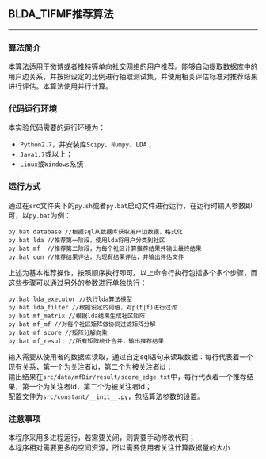 ## BLDA_TIFMF推荐算法 ##


----------

### **算法简介**
 本算法适用于微博或者推特等单向社交网络的用户推荐。能够自动提取数据库中的用户边关系，并按照设定的比例进行抽取测试集，并使用相关评估标准对推荐结果进行评估。本算法使用并行计算。
### **代码运行环境**
本实验代码需要的运行环境为：  
- `Python2.7`，并安装库`Scipy`、`Numpy`、`LDA`；  
- `Java1.7`或以上；  
- `Linux`或`Windows`系统
### **运行方式**
通过在`sr`c文件夹下的`py.sh`或者`py.bat`启动文件进行运行，在运行时输入参数即可，以`py.bat`为例：
    
    py.bat database //根据sql从数据库获取用户边数据，格式化
    py.bat lda //推荐第一阶段，使用lda将用户分类到社区
    py.bat mf  //推荐第二阶段，为每个社区计算推荐结果并输出最终结果
    py.bat con //推荐结果评估，为现有结果评估，并输出评估文件

上述为基本推荐操作，按照顺序执行即可。以上命令行执行包括多个多个步骤，而这些步骤可以通过另外的参数进行单独执行：

    py.bat lda_executor //执行lda算法模型
    py.bat lda_filter //根据设定的阈值，对p(t|f)进行过滤
    py.bat mf_matrix //根据lda结果生成社区矩阵
    py.bat mf_mf //对每个社区矩阵做协同过滤矩阵分解
    py.bat mf_score //矩阵分解向乘
    py.bat mf_result //所有矩阵统计合并，输出推荐结果

输入需要从使用者的数据库读取，通过自定sql语句来读取数据：每行代表着一个现有关系，第一个为关注者id，第二个为被关注者id；  
输出结果在`src/data/mfDir/result/score_edge.txt`中，每行代表着一个推荐结果，第一个为关注者id，第二个为被关注者id；  
配置文件为`src/constant/__init__.py`，包括算法参数的设置。
### **注意事项**
本程序采用多进程运行，若需要关闭，则需要手动修改代码；  
本程序相对需要更多的空间资源，所以需要使用者关注计算数据量的大小